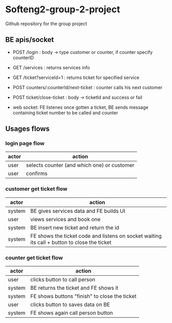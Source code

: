 # Softeng2-group-2-project

Github repository for the group project

## BE apis/socket

- POST /login : body -> type customer or counter, if counter specify counterID

- GET /services : returns services info

- GET /ticket?serviceId=1 : returns ticket for specified service

- POST counters/:counterId/next-ticket : counter calls his next customer

- POST ticket/close-ticket : body -> ticketId and success or fail

- web socket: FE listenes once gotten a ticket, BE sends message containing ticket number to be called and counter

## Usages flows

### login page flow

| actor | action                                      |
| ----- | ------------------------------------------- |
| user  | selects counter (and which one) or customer |
| user  | confirms                                    |

### customer get ticket flow

| actor  | action                                                                                       |
| ------ | -------------------------------------------------------------------------------------------- |
| system | BE gives services data and FE builds UI                                                      |
| user   | views services and book one                                                                  |
| system | BE insert new ticket and return the id                                                       |
| system | FE shows the ticket code and listens on socket waiting its call + button to close the ticket |

### counter get ticket flow

| actor  | action                                          |
| ------ | ----------------------------------------------- |
| user   | clicks button to call person                    |
| system | BE returns the ticket and FE shows it           |
| system | FE shows buttons "finish" to close the ticket   |
| user   | clicks button to saves data on BE |
| system | FE shows again call person button               |

